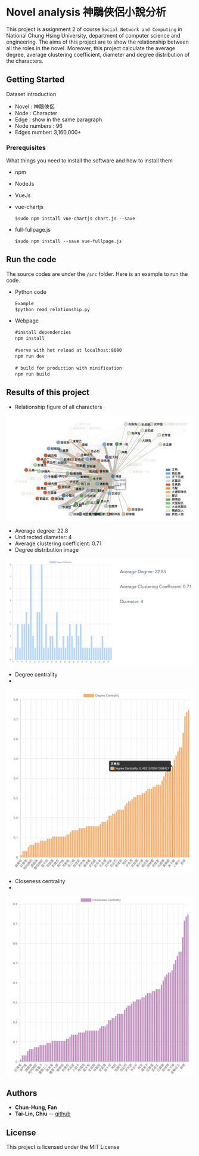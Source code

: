 # Novel analysis 神鵰俠侶小說分析

This project is assignment 2 of course `Social Network and Computing` in National Chung Hsing University, department of computer science and engineering. The aims of this project are to show the relationship between all the roles in the novel. Moreover, this project calculate the average degree, average clustering coefficient, diameter and degree distribution of the characters.

## Getting Started

Dataset introduction

* Novel : 神鵰俠侶
* Node : Character
* Edge : show in the same paragraph 
* Node numbers : 96
* Edges number: 3,160,000+

<!--More detailed information about the dataset and the file can be find in [this website](https://snap.stanford.edu/data/web-Google.html).-->

### Prerequisites

What things you need to install the software and how to install them

* npm
* NodeJs
* VueJs
* vue-chartjs

	```
	$sudo npm install vue-chartjs chart.js --save
	```

* full-fullpage.js
	
	```
	$sudo npm install --save vue-fullpage.js
	```

## Run the code

The source codes are under the `/src` folder. Here is an example to run the code.

* Python code

	```
	Example
	$python read_relationship.py
	```
* Webpage

	```
	#install dependencies
	npm install

	#serve with hot reload at localhost:8080
	npm run dev

	# build for production with minification
	npm run build
	```

## Results of this project
* Relationship figure of all characters

![](figures/relation.png)

* Average degree: 22.8
* Undirected diameter: 4
* Average clustering coefficient: 0.71
* Degree distribution image

![](figures/degree_distribution.png)

* Degree centrality
* 
![](figures/degree_centrality.png)

* Closeness centrality
* 
![](figures/closeness_centrality.png)

## Authors

* **Chun-Hung, Fan**
* **Tai-Lin, Chiu** -- [github](https://github.com/niLiaT)

## License

This project is licensed under the MIT License